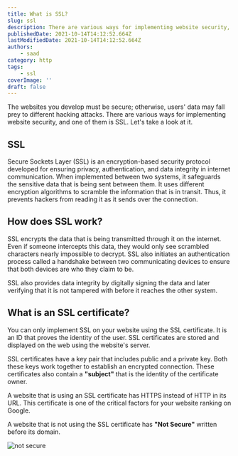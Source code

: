 ```yaml
---
title: What is SSL?
slug: ssl
description: There are various ways for implementing website security, and one of them is SSL.
publishedDate: 2021-10-14T14:12:52.664Z
lastModifiedDate: 2021-10-14T14:12:52.664Z
authors:
    - saad
category: http
tags:
    - ssl
coverImage: ''
draft: false
---
```


<Lead>
The websites you develop must be secure; otherwise, users' data may fall prey to different hacking attacks. There are various ways for implementing website security, and one of them is SSL. Let's take a look at it.
</Lead>

## SSL

Secure Sockets Layer (SSL) is an encryption-based security protocol developed for ensuring privacy, authentication, and data integrity in internet communication. When implemented between two systems, it safeguards the sensitive data that is being sent between them. It uses different encryption algorithms to scramble the information that is in transit. Thus, it prevents hackers from reading it as it sends over the connection.

## How does SSL work?

SSL encrypts the data that is being transmitted through it on the internet. Even if someone intercepts this data, they would only see scrambled characters nearly impossible to decrypt. SSL also initiates an authentication process called a handshake between two communicating devices to ensure that both devices are who they claim to be.

SSL also provides data integrity by digitally signing the data and later verifying that it is not tampered with before it reaches the other system.

## What is an SSL certificate?

You can only implement SSL on your website using the SSL certificate. It is an ID that proves the identity of the user. SSL certificates are stored and displayed on the web using the website's server.

SSL certificates have a key pair that includes public and a private key. Both these keys work together to establish an encrypted connection. These certificates also contain a **"subject"** that is the identity of the certificate owner.

A website that is using an SSL certificate has HTTPS instead of HTTP in its URL. This certificate is one of the critical factors for your website ranking on Google.

A website that is not using the SSL certificate has **"Not Secure"** written before its domain.

![not secure](https://raw.githubusercontent.com/RapidAPI/DevRel-Stack-Data/9667fc6cc55d6f94431862f055ffe17dc0636393/guides/posts/saad/ssl/images/not-secure.png)

